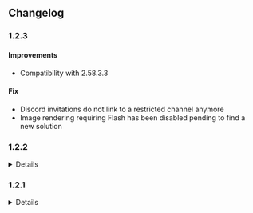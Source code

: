 ## Changelog


### <a id="1.2.3"></a>1.2.3

#### Improvements

- Compatibility with 2.58.3.3

#### Fix

- Discord invitations do not link to a restricted channel anymore
- Image rendering requiring Flash has been disabled pending to find a new solution

### <a id="1.2.2"></a>1.2.2
<details markdown="1">

#### Improvements

- Compatibility with 2.58
</details>


### <a id="1.2.1"></a>1.2.1
<details markdown="1">

Changelog before 1.2.2 were not translated in english, sorry
</details>
